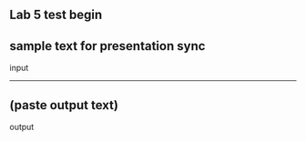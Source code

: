 Lab 5
test begin
-------------
sample text for presentation sync
-------------
input


-------------
(paste output text)
-------------
output
